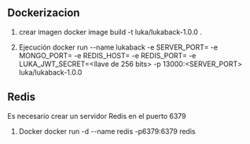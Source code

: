 
## Dockerizacion
1. crear imagen
docker image build -t luka/lukaback-1.0.0 .

2. Ejecución
docker run --name lukaback -e SERVER_PORT=<puerto del servidor> -e MONGO_PORT=<puerto de mongo> -e REDIS_HOST=<host de redis> -e REDIS_PORT=<puerto de redis> -e LUKA_JWT_SECRET=<llave de 256 bits> -p 13000:<SERVER_PORT> luka/lukaback-1.0.0

## Redis
 Es necesario crear un servidor Redis en el puerto 6379

1. Docker 
docker run -d --name redis -p6379:6379 redis



